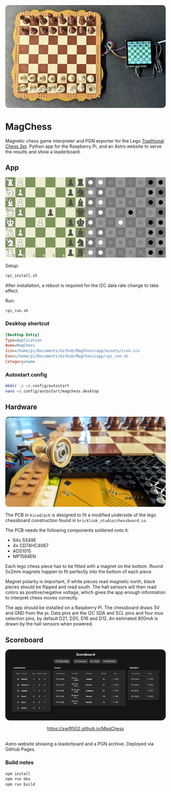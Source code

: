![](images/thumb.webp)

# MagChess

Magnetic chess game interpreter and PGN exporter for the Lego [Traditional Chess Set](https://www.lego.com/en-cz/product/traditional-chess-set-40719). Python app for the Raspberry Pi, and an Astro website to serve the results and show a leaderboard.

## App

![](images/app.png)

Setup:

```bash
rpi_install.sh
```

After installation, a reboot is required for the I2C data rate change to take effect.

Run:

```bash
rpi_run.sh
```

### Desktop shortcut

```ini
[Desktop Entry]
Type=Application
Name=MagChess
Icon=/home/pi/Documents/Github/MagChess/app/assets/icon.ico
Exec=/home/pi/Documents/Github/MagChess/app/rpi_run.sh
Category=Game
```

### Autostart config

```bash
mkdir -p ~/.config/autostart
nano ~/.config/autostart/magchess.desktop
```

## Hardware

![](images/hw.webp)

The PCB in `kicad/pcb` is designed to fit a modified underside of the lego chessboard construction found in `bricklink_studio/chessboard.io`.

The PCB needs the following components soldered onto it:

- 64x SS49E
- 4x CD74HC4067
- ADS1015
- MP1584EN

Each lego chess piece has to be fitted with a magnet on the bottom. Round 5x2mm magnets happen to fit perfectly into the bottom of each piece.

Magnet polarity is important, if white pieces read magnetic north, black pieces should be flipped and read south. The hall sensors will then read colors as positive/negative voltage, which gives the app enough information to interpret chess moves correctly.

The app should be installed on a Raspberry Pi. The chessboard draws 5V and GND from the pi. Data pins are the I2C SDA and SCL pins and four mux selection pins, by default D21, D20, D16 and D12. An estimated 800mA is drawn by the hall sensors when powered.

## Scoreboard

![](images/scoreboard.png)

<div align="center">
    <a href="https://swift502.github.io/MagChess">https://swift502.github.io/MagChess</a>
</div>
<br>

Astro website showing a leaderboard and a PGN archive. Deployed via GitHub Pages.

### Build notes

```bash
npm install
npm run dev
npm run build
```